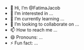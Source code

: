 - 👋 Hi, I’m @FatimaJacob
- 👀 I’m interested in ...
- 🌱 I’m currently learning ...
- 💞️ I’m looking to collaborate on ...
- 📫 How to reach me ...
- 😄 Pronouns: ...
- ⚡ Fun fact: ...

<!---
FatimaJacob/FatimaJacob is a ✨ special ✨ repository because its `README.md` (this file) appears on your GitHub profile.
You can click the Preview link to take a look at your changes.
--->
